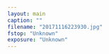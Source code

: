```yaml
---
layout: main
caption: ""
filename: "20171116223930.jpg"
fstop: "Unknown"
exposure: "Unknown"
---
```

